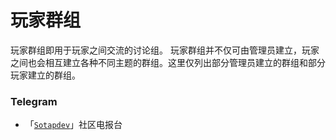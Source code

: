 # 玩家群组

玩家群组即用于玩家之间交流的讨论组。
玩家群组并不仅可由管理员建立，玩家之间也会相互建立各种不同主题的群组。这里仅列出部分管理员建立的群组和部分玩家建立的群组。

### Telegram

- 「[`Sotapdev`](t.me/sotapdev)」社区电报台
